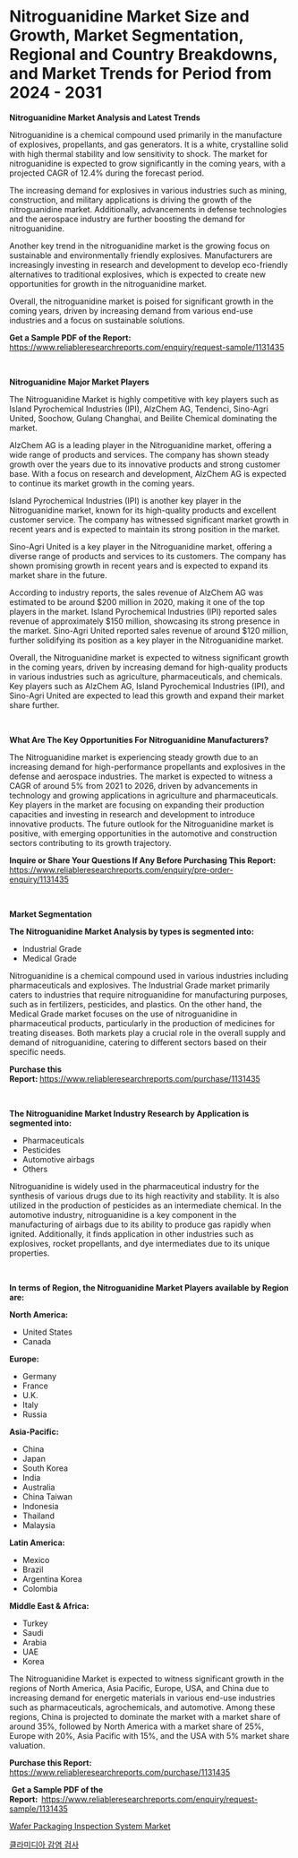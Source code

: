<p><h1>Nitroguanidine Market Size and Growth, Market Segmentation, Regional and Country Breakdowns, and Market Trends for Period from 2024 -  2031</h1></p><p><strong>Nitroguanidine Market Analysis and Latest Trends</strong></p>
<p><p>Nitroguanidine is a chemical compound used primarily in the manufacture of explosives, propellants, and gas generators. It is a white, crystalline solid with high thermal stability and low sensitivity to shock. The market for nitroguanidine is expected to grow significantly in the coming years, with a projected CAGR of 12.4% during the forecast period.</p><p>The increasing demand for explosives in various industries such as mining, construction, and military applications is driving the growth of the nitroguanidine market. Additionally, advancements in defense technologies and the aerospace industry are further boosting the demand for nitroguanidine.</p><p>Another key trend in the nitroguanidine market is the growing focus on sustainable and environmentally friendly explosives. Manufacturers are increasingly investing in research and development to develop eco-friendly alternatives to traditional explosives, which is expected to create new opportunities for growth in the nitroguanidine market.</p><p>Overall, the nitroguanidine market is poised for significant growth in the coming years, driven by increasing demand from various end-use industries and a focus on sustainable solutions.</p></p>
<p><strong>Get a Sample PDF of the Report:&nbsp;</strong> <a href="https://www.reliableresearchreports.com/enquiry/request-sample/1131435">https://www.reliableresearchreports.com/enquiry/request-sample/1131435</a></p>
<p>&nbsp;</p>
<p><strong>Nitroguanidine Major Market Players</strong></p>
<p><p>The Nitroguanidine Market is highly competitive with key players such as Island Pyrochemical Industries (IPI), AlzChem AG, Tendenci, Sino-Agri United, Soochow, Gulang Changhai, and Beilite Chemical dominating the market. </p><p>AlzChem AG is a leading player in the Nitroguanidine market, offering a wide range of products and services. The company has shown steady growth over the years due to its innovative products and strong customer base. With a focus on research and development, AlzChem AG is expected to continue its market growth in the coming years.</p><p>Island Pyrochemical Industries (IPI) is another key player in the Nitroguanidine market, known for its high-quality products and excellent customer service. The company has witnessed significant market growth in recent years and is expected to maintain its strong position in the market. </p><p>Sino-Agri United is a key player in the Nitroguanidine market, offering a diverse range of products and services to its customers. The company has shown promising growth in recent years and is expected to expand its market share in the future.</p><p>According to industry reports, the sales revenue of AlzChem AG was estimated to be around $200 million in 2020, making it one of the top players in the market. Island Pyrochemical Industries (IPI) reported sales revenue of approximately $150 million, showcasing its strong presence in the market. Sino-Agri United reported sales revenue of around $120 million, further solidifying its position as a key player in the Nitroguanidine market. </p><p>Overall, the Nitroguanidine market is expected to witness significant growth in the coming years, driven by increasing demand for high-quality products in various industries such as agriculture, pharmaceuticals, and chemicals. Key players such as AlzChem AG, Island Pyrochemical Industries (IPI), and Sino-Agri United are expected to lead this growth and expand their market share further.</p></p>
<p>&nbsp;</p>
<p><strong>What Are The Key Opportunities For Nitroguanidine Manufacturers?</strong></p>
<p><p>The Nitroguanidine market is experiencing steady growth due to an increasing demand for high-performance propellants and explosives in the defense and aerospace industries. The market is expected to witness a CAGR of around 5% from 2021 to 2026, driven by advancements in technology and growing applications in agriculture and pharmaceuticals. Key players in the market are focusing on expanding their production capacities and investing in research and development to introduce innovative products. The future outlook for the Nitroguanidine market is positive, with emerging opportunities in the automotive and construction sectors contributing to its growth trajectory.</p></p>
<p><strong>Inquire or Share Your Questions If Any Before Purchasing This Report:</strong> <a href="https://www.reliableresearchreports.com/enquiry/pre-order-enquiry/1131435">https://www.reliableresearchreports.com/enquiry/pre-order-enquiry/1131435</a></p>
<p>&nbsp;</p>
<p><strong>Market Segmentation</strong></p>
<p><strong>The Nitroguanidine Market Analysis by types is segmented into:</strong></p>
<p><ul><li>Industrial Grade</li><li>Medical Grade</li></ul></p>
<p><p>Nitroguanidine is a chemical compound used in various industries including pharmaceuticals and explosives. The Industrial Grade market primarily caters to industries that require nitroguanidine for manufacturing purposes, such as in fertilizers, pesticides, and plastics. On the other hand, the Medical Grade market focuses on the use of nitroguanidine in pharmaceutical products, particularly in the production of medicines for treating diseases. Both markets play a crucial role in the overall supply and demand of nitroguanidine, catering to different sectors based on their specific needs.</p></p>
<p><strong>Purchase this Report:&nbsp;</strong><a href="https://www.reliableresearchreports.com/purchase/1131435">https://www.reliableresearchreports.com/purchase/1131435</a></p>
<p>&nbsp;</p>
<p><strong>The Nitroguanidine Market Industry Research by Application is segmented into:</strong></p>
<p><ul><li>Pharmaceuticals</li><li>Pesticides</li><li>Automotive airbags</li><li>Others</li></ul></p>
<p><p>Nitroguanidine is widely used in the pharmaceutical industry for the synthesis of various drugs due to its high reactivity and stability. It is also utilized in the production of pesticides as an intermediate chemical. In the automotive industry, nitroguanidine is a key component in the manufacturing of airbags due to its ability to produce gas rapidly when ignited. Additionally, it finds application in other industries such as explosives, rocket propellants, and dye intermediates due to its unique properties.</p></p>
<p>&nbsp;</p>
<p><strong>In terms of Region, the Nitroguanidine Market Players available by Region are:</strong></p>
<p>
    <p> <strong> North America: </strong>
        <ul>
            <li>United States</li>
            <li>Canada</li>
        </ul>
        </p> 
    <p> <strong> Europe: </strong>
        <ul>
            <li>Germany</li>
            <li>France</li>
            <li>U.K.</li>
            <li>Italy</li>
            <li>Russia</li>
        </ul>
        </p> 
    <p> <strong> Asia-Pacific: </strong>
        <ul>
            <li>China</li>
            <li>Japan</li>
            <li>South Korea</li>
            <li>India</li>
            <li>Australia</li>
            <li>China Taiwan</li>
            <li>Indonesia</li>
            <li>Thailand</li>
            <li>Malaysia</li>
        </ul>
        </p> 
    <p> <strong> Latin America: </strong>
        <ul>
            <li>Mexico</li>
            <li>Brazil</li>
            <li>Argentina Korea</li>
            <li>Colombia</li>
        </ul>
        </p> 
    <p> <strong> Middle East & Africa: </strong>
        <ul>
            <li>Turkey</li>
            <li>Saudi</li>
            <li>Arabia</li>
            <li>UAE</li>
            <li>Korea</li>
        </ul>
    </p>
    </p>
<p><p>The Nitroguanidine Market is expected to witness significant growth in the regions of North America, Asia Pacific, Europe, USA, and China due to increasing demand for energetic materials in various end-use industries such as pharmaceuticals, agrochemicals, and automotive. Among these regions, China is projected to dominate the market with a market share of around 35%, followed by North America with a market share of 25%, Europe with 20%, Asia Pacific with 15%, and the USA with 5% market share valuation.</p></p>
<p><strong>Purchase this Report: </strong><a href="https://www.reliableresearchreports.com/purchase/1131435">https://www.reliableresearchreports.com/purchase/1131435</a></p>
<p>&nbsp;<strong>Get a Sample PDF of the Report:&nbsp;&nbsp;</strong><a href="https://www.reliableresearchreports.com/enquiry/request-sample/1131435">https://www.reliableresearchreports.com/enquiry/request-sample/1131435</a></p>
<p><strong></strong></p>
<p><p><a href="https://natural-crush-b99.notion.site/Wafer-Packaging-Inspection-System-Market-Offers-Provide-Insightful-Data-for-the-Time-Period-from-202-266f3075667f4a1d80cc83d68cc91ad3">Wafer Packaging Inspection System Market</a></p><p><a href="https://github.com/crfsywufhm81415/Market-Research-Report-List-1/blob/main/9014538193054.md">클라미디아 감염 검사</a></p></p>